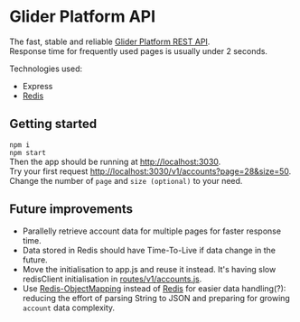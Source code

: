 # Glider Platform API

The fast, stable and reliable [Glider Platform REST API](https://github.com/rodonguyen/gliderA).   
Response time for frequently used pages is usually under 2 seconds.

Technologies used:
- Express
- [Redis](https://github.com/redis/node-redis#installation)

## Getting started

`npm i`  
`npm start`  
Then the app should be running at [http://localhost:3030](http://localhost:3030).  
Try your first request [http://localhost:3030/v1/accounts?page=28&size=50](http://localhost:3030/v1/accounts?page=28&size=50).  
Change the number of `page` and `size (optional)` to your need.

## Future improvements
- Parallelly retrieve account data for multiple pages for faster response time.
- Data stored in Redis should have Time-To-Live if data change in the future.
- Move the initialisation to app.js and reuse it instead. It's having slow redisClient initialisation in [routes/v1/accounts.js](routes/v1/accounts.js).
- Use [Redis-ObjectMapping](https://github.com/redis/redis-om-node) instead of [Redis](https://github.com/redis/node-redis) for easier data handling(?): reducing the effort of parsing String to JSON and preparing for growing `account` data complexity.
